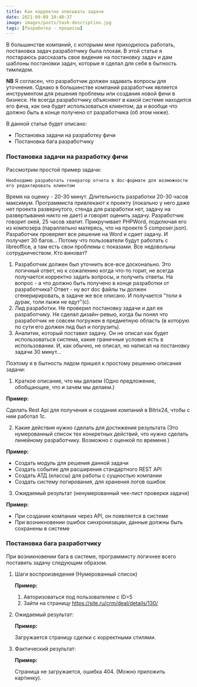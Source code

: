 ```yaml
---
title: Как корректно описывать задачи
date: 2021-09-09 10:40:37
image: images/posts/task-description.jpg
tags: [Разработка - процессы]
---
```


В большинстве компаний, с которыми мне приходилось работать, постановка задач разработчику была плохая. В этой статье я постараюсь рассказать свое видение на постановку задач и дам шаблоны постановки задач, которые я сделал для себя в бытность тимлидом.

**NB** Я согласен, что разработчик должен задавать вопросы для уточнения. Однако в большинстве компаний разработчик является инструментом для решения проблемы или создания новой фичи в бизнесе. Не всегда разработчику объясняют в какой системе находится его фича, как она будет использоваться клиентом, да и вообще что должно быть в конце получено от разработчика (об этом ниже).

В данной статье будет описано:

* Постановка задачи на разработку фичи
* Постановка бага разработчику

### **Постановка задачи на разработку фичи**

Рассмотрим простой пример задачи:

`Необходимо разработать генератор отчета в doc-формате для возможности его редактировать клиентом`

Время на оценку - 20-30 минут. Длительность разработки 20-30 часов максимум. Программиста привлекают к проекту (локально у него даже нет проекта развернутого, стенда для разработки нет, задачу на развертывания никто не дает) и говорят оценить задачу. Разработчик говорит окей, 25 часов хватит. Прикручивает PHPWord, подключая его из композера (параллельно матерясь, что на проекте 5 composer.json). Разработчик проверяет все решение на Word и сдает задачу. И получает 30 багов... Потому что пользователи будут работать с libreoffice, а там есть свои проблемы с показами. Все недовольны сотрудничеством. Кто виноват?

1) Разработчик должен был уточнить все-все досконально. Это логичный ответ, но к сожалению когда что-то горит, не всегда получается корректно задать вопросы, и получить ответы. На вопрос - а что должно быть получено в конце разработки от разработчика? Ответ - ну вот doc файлы ты должен сгенеририровать, в задаче же все описано. И получается "толи я дурак, толи лыжи не едут"(с).
2) Лид разработки. Не проверил постановку задачи и дал ее разработчику. Не сделал дизайн-ревью, когда бы понял что разработчик не совсем погружен в предметную область (в которую по сути его должен лид был и погрузить).
3) Аналитик, который поставил задачу. Он не описал как будет использоваться система, какие граничные условия есть в использовании. И, как обычно, не описал, но написал на постановку задачи 30 минут...

Поэтому я в бытность лидом пришел к простому решению описания задачи:

1. Краткое описание, что мы делаем (Одно предложение, обобщающее, что и зачем мы делаем.)

**Пример:**

Сделать Rest Api для получения и создания компаний в Bitrix24, чтобы с ним работал 1с.

2. Какие действия нужно сделать для достижения результата (Это нумерованный список тех конкретных действий, что нужно сделать линейному разработчику. Возможно с оценкой по времени.)

**Пример:**

* Создать модуль для решения данной задачи
* Создать событие для расширения стандартного REST API
* Создать АТД (классы) для работы с сущностью компании
* Создать систему логирования, для хранения логов ошибок

3. Ожидаемый результат (ненумерованный чек-лист проверки задачи)

**Пример:**

* При создании компании через API, он появляется в системе
* При возникновении ошибок синхронизации, данные должны быть сохранены в системе

### **Постановка бага разработчику**

При возникновении бага в системе, программисту логичнее всего поставить задачу следующим образом.

1. Шаги воспроизведения (Нумерованный список)

   **Пример:**

   1) Авторизоваться под пользователем с ID=5
   2) Зайти на страницу https://site.ru/crm/deal/details/130/
2. Ожидаемый результат:

   **Пример:**

   Загружается страницу сделки с корректными стилями.
4. Фактический результат:

   **Пример:**

   Страница не загружается, ошибка 404. (Можно приложить картинку).
